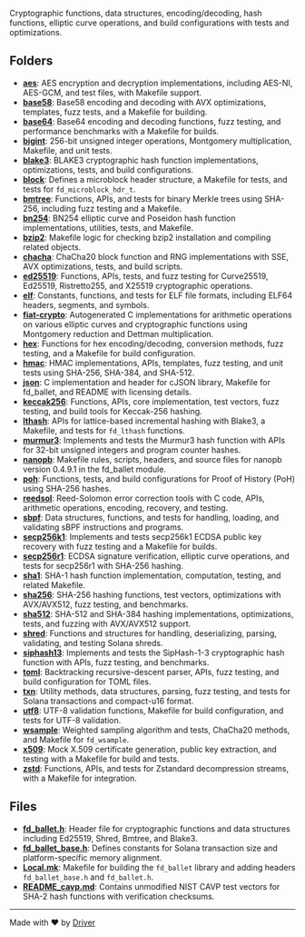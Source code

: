 <!--------------------------------------------------------------------------------->
<!-- IMPORTANT: This file is auto-generated by Driver (https://driver.ai). -------->
<!-- Manual edits may be overwritten on future commits. --------------------------->
<!--------------------------------------------------------------------------------->

Cryptographic functions, data structures, encoding/decoding, hash functions, elliptic curve operations, and build configurations with tests and optimizations.

## Folders
- **[aes](aes/README.md)**: AES encryption and decryption implementations, including AES-NI, AES-GCM, and test files, with Makefile support.
- **[base58](base58/README.md)**: Base58 encoding and decoding with AVX optimizations, templates, fuzz tests, and a Makefile for building.
- **[base64](base64/README.md)**: Base64 encoding and decoding functions, fuzz testing, and performance benchmarks with a Makefile for builds.
- **[bigint](bigint/README.md)**: 256-bit unsigned integer operations, Montgomery multiplication, Makefile, and unit tests.
- **[blake3](blake3/README.md)**: BLAKE3 cryptographic hash function implementations, optimizations, tests, and build configurations.
- **[block](block/README.md)**: Defines a microblock header structure, a Makefile for tests, and tests for `fd_microblock_hdr_t`.
- **[bmtree](bmtree/README.md)**: Functions, APIs, and tests for binary Merkle trees using SHA-256, including fuzz testing and a Makefile.
- **[bn254](bn254/README.md)**: BN254 elliptic curve and Poseidon hash function implementations, utilities, tests, and Makefile.
- **[bzip2](bzip2/README.md)**: Makefile logic for checking bzip2 installation and compiling related objects.
- **[chacha](chacha/README.md)**: ChaCha20 block function and RNG implementations with SSE, AVX optimizations, tests, and build scripts.
- **[ed25519](ed25519/README.md)**: Functions, APIs, tests, and fuzz testing for Curve25519, Ed25519, Ristretto255, and X25519 cryptographic operations.
- **[elf](elf/README.md)**: Constants, functions, and tests for ELF file formats, including ELF64 headers, segments, and symbols.
- **[fiat-crypto](fiat-crypto/README.md)**: Autogenerated C implementations for arithmetic operations on various elliptic curves and cryptographic functions using Montgomery reduction and Dettman multiplication.
- **[hex](hex/README.md)**: Functions for hex encoding/decoding, conversion methods, fuzz testing, and a Makefile for build configuration.
- **[hmac](hmac/README.md)**: HMAC implementations, APIs, templates, fuzz testing, and unit tests using SHA-256, SHA-384, and SHA-512.
- **[json](json/README.md)**: C implementation and header for cJSON library, Makefile for fd_ballet, and README with licensing details.
- **[keccak256](keccak256/README.md)**: Functions, APIs, core implementation, test vectors, fuzz testing, and build tools for Keccak-256 hashing.
- **[lthash](lthash/README.md)**: APIs for lattice-based incremental hashing with Blake3, a Makefile, and tests for `fd_lthash` functions.
- **[murmur3](murmur3/README.md)**: Implements and tests the Murmur3 hash function with APIs for 32-bit unsigned integers and program counter hashes.
- **[nanopb](nanopb/README.md)**: Makefile rules, scripts, headers, and source files for nanopb version 0.4.9.1 in the fd_ballet module.
- **[poh](poh/README.md)**: Functions, tests, and build configurations for Proof of History (PoH) using SHA-256 hashes.
- **[reedsol](reedsol/README.md)**: Reed-Solomon error correction tools with C code, APIs, arithmetic operations, encoding, recovery, and testing.
- **[sbpf](sbpf/README.md)**: Data structures, functions, and tests for handling, loading, and validating sBPF instructions and programs.
- **[secp256k1](secp256k1/README.md)**: Implements and tests secp256k1 ECDSA public key recovery with fuzz testing and a Makefile for builds.
- **[secp256r1](secp256r1/README.md)**: ECDSA signature verification, elliptic curve operations, and tests for secp256r1 with SHA-256 hashing.
- **[sha1](sha1/README.md)**: SHA-1 hash function implementation, computation, testing, and related Makefile.
- **[sha256](sha256/README.md)**: SHA-256 hashing functions, test vectors, optimizations with AVX/AVX512, fuzz testing, and benchmarks.
- **[sha512](sha512/README.md)**: SHA-512 and SHA-384 hashing implementations, optimizations, tests, and fuzzing with AVX/AVX512 support.
- **[shred](shred/README.md)**: Functions and structures for handling, deserializing, parsing, validating, and testing Solana shreds.
- **[siphash13](siphash13/README.md)**: Implements and tests the SipHash-1-3 cryptographic hash function with APIs, fuzz testing, and benchmarks.
- **[toml](toml/README.md)**: Backtracking recursive-descent parser, APIs, fuzz testing, and build configuration for TOML files.
- **[txn](txn/README.md)**: Utility methods, data structures, parsing, fuzz testing, and tests for Solana transactions and compact-u16 format.
- **[utf8](utf8/README.md)**: UTF-8 validation functions, Makefile for build configuration, and tests for UTF-8 validation.
- **[wsample](wsample/README.md)**: Weighted sampling algorithm and tests, ChaCha20 methods, and Makefile for `fd_wsample`.
- **[x509](x509/README.md)**: Mock X.509 certificate generation, public key extraction, and testing with a Makefile for build and tests.
- **[zstd](zstd/README.md)**: Functions, APIs, and tests for Zstandard decompression streams, with a Makefile for integration.

## Files
- **[fd_ballet.h](fd_ballet.h.md)**: Header file for cryptographic functions and data structures including Ed25519, Shred, Bmtree, and Blake3.
- **[fd_ballet_base.h](fd_ballet_base.h.md)**: Defines constants for Solana transaction size and platform-specific memory alignment.
- **[Local.mk](Local.mk.md)**: Makefile for building the `fd_ballet` library and adding headers `fd_ballet_base.h` and `fd_ballet.h`.
- **[README_cavp.md](README_cavp.md.md)**: Contains unmodified NIST CAVP test vectors for SHA-2 hash functions with verification checksums.

---
Made with ❤️ by [Driver](https://www.driver.ai/)